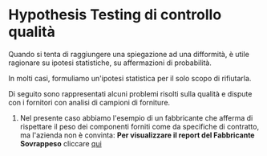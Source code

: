 
# Hypothesis Testing di controllo qualità

Quando si tenta di raggiungere una spiegazione ad una difformità, è utile ragionare su ipotesi statistiche, su affermazioni di probabilità. 

In molti casi, formuliamo un'ipotesi statistica per il solo scopo di rifiutarla.  

Di seguito sono rappresentati alcuni problemi risolti sulla qualità e dispute con i fornitori con analisi di campioni di forniture.

1) Nel presente caso abbiamo l'esempio di un fabbricante che afferma di rispettare il peso dei componenti forniti come da specifiche di contratto, ma l'azienda non è convinta:
**Per visualizzare il report del Fabbricante Sovrappeso** cliccare [qui](https://github.com/LorenzoNegri/Investigazioni-Statistiche-Fornitori/blob/master/Test%20Ipotesi%20controllo%20qualit%C3%A0/Fabbricante_sovrappeso.ipynb)

